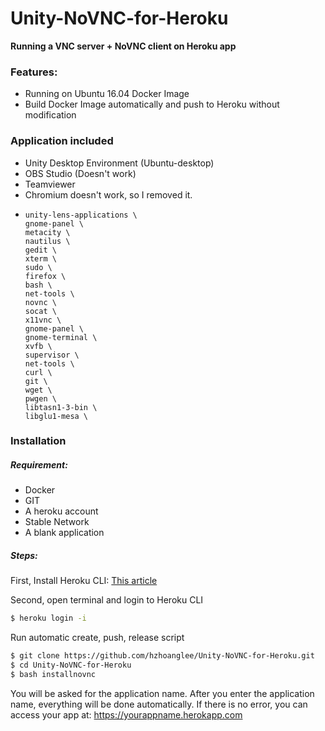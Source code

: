 # Unity-NoVNC-for-Heroku
**Running a VNC server + NoVNC client on Heroku app**

### Features:
  - Running on Ubuntu 16.04 Docker Image
  - Build Docker Image automatically and push to Heroku without modification

### Application included

  - Unity Desktop Environment (Ubuntu-desktop)
  - OBS Studio (Doesn't work)
  - Teamviewer
  - Chromium doesn't work, so I removed it.
  -     unity-lens-applications \
        gnome-panel \
        metacity \
        nautilus \
        gedit \
        xterm \
        sudo \
		firefox \
        bash \
        net-tools \
        novnc \
        socat \
        x11vnc \
        gnome-panel \
        gnome-terminal \
        xvfb \
        supervisor \
        net-tools \
        curl \
        git \
		wget \
        pwgen \
        libtasn1-3-bin \
        libglu1-mesa \




### Installation

##### Requirement:
 - Docker
 - GIT
 - A heroku account
 - Stable Network
 - A blank application

##### Steps: 
First, Install Heroku CLI: [This article](https://devcenter.heroku.com/articles/heroku-cli)

Second, open terminal and login to Heroku CLI
```sh
$ heroku login -i
```

Run automatic create, push, release script

```sh
$ git clone https://github.com/hzhoanglee/Unity-NoVNC-for-Heroku.git
$ cd Unity-NoVNC-for-Heroku
$ bash installnovnc
```

You will be asked for the application name. After you enter the application name, everything will be done automatically. If there is no error, you can access your app at: https://yourappname.herokapp.com


